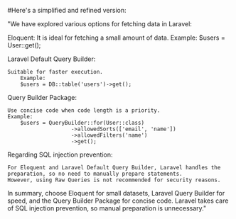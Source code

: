 #Here's a simplified and refined version:

"We have explored various options for fetching data in Laravel:

Eloquent:
    It is ideal for fetching a small amount of data.
        Example:
           $users = User::get();

Laravel Default Query Builder:

    Suitable for faster execution.
        Example:
        $users = DB::table('users')->get();

Query Builder Package:

    Use concise code when code length is a priority.
    Example:
        $users = QueryBuilder::for(User::class)
                        ->allowedSorts(['email', 'name'])
                        ->allowedFilters('name')
                        ->get();

Regarding SQL injection prevention:

    For Eloquent and Laravel Default Query Builder, Laravel handles the preparation, so no need to manually prepare statements.
    However, using Raw Queries is not recommended for security reasons.

In summary, choose Eloquent for small datasets, Laravel Query Builder for speed, and the Query Builder Package for concise code. Laravel takes care of SQL injection prevention, so manual preparation is unnecessary."
